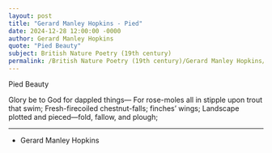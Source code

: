 ```yaml
---
layout: post
title: "Gerard Manley Hopkins - Pied"
date: 2024-12-28 12:00:00 -0000
author: Gerard Manley Hopkins
quote: "Pied Beauty"
subject: British Nature Poetry (19th century)
permalink: /British Nature Poetry (19th century)/Gerard Manley Hopkins/Gerard Manley Hopkins - Pied
---
```


Pied Beauty

Glory be to God for dappled things—
  For rose-moles all in stipple upon trout that swim;
  Fresh-firecoiled chestnut-falls; finches’ wings;
  Landscape plotted and pieced—fold, fallow, and plough;  

---

- Gerard Manley Hopkins
